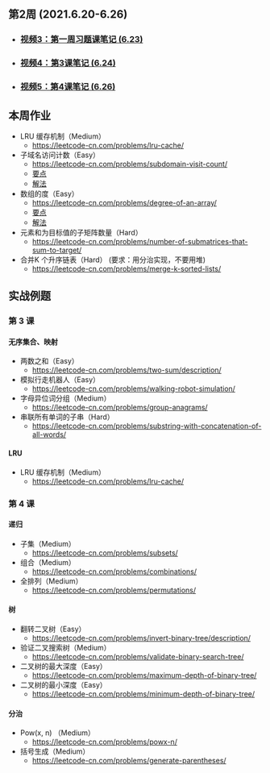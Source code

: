 ## 第2周 (2021.6.20-6.26)
- ### [视频3：第一周习题课笔记 (6.23)](./03_w1_workout.md)
- ### [视频4：第3课笔记 (6.24)](./04_lec3.md)
- ### [视频5：第4课笔记 (6.26)](./05_lec4.md)

## 本周作业
- LRU 缓存机制（Medium）
  - https://leetcode-cn.com/problems/lru-cache/
- 子域名访问计数（Easy）
  - https://leetcode-cn.com/problems/subdomain-visit-count/
  - [要点](./workout/02/README.md)
  - [解法](./workout/02/subdomain_visit.cpp)
- 数组的度（Easy）
  - https://leetcode-cn.com/problems/degree-of-an-array/
  - [要点](./workout/03/README.md)
  - [解法](./workout/03/) 
- 元素和为目标值的子矩阵数量（Hard）
  - https://leetcode-cn.com/problems/number-of-submatrices-that-sum-to-target/
- 合并K 个升序链表（Hard） (要求：用分治实现，不要用堆)
  - https://leetcode-cn.com/problems/merge-k-sorted-lists/

## 实战例题

### 第 3 课
#### 无序集合、映射
- 两数之和（Easy）
  - https://leetcode-cn.com/problems/two-sum/description/  
- 模拟行走机器人（Easy）
  - https://leetcode-cn.com/problems/walking-robot-simulation/
- 字母异位词分组（Medium）
  - https://leetcode-cn.com/problems/group-anagrams/
- 串联所有单词的子串（Hard）
  - https://leetcode-cn.com/problems/substring-with-concatenation-of-all-words/
#### LRU
- LRU 缓存机制（Medium）
  - https://leetcode-cn.com/problems/lru-cache/
### 第 4 课
#### 递归
- 子集（Medium）
  - https://leetcode-cn.com/problems/subsets/
- 组合（Medium）
  - https://leetcode-cn.com/problems/combinations/
- 全排列（Medium）
  - https://leetcode-cn.com/problems/permutations/
#### 树
- 翻转二叉树（Easy）
  - https://leetcode-cn.com/problems/invert-binary-tree/description/
- 验证二叉搜索树（Medium）
  - https://leetcode-cn.com/problems/validate-binary-search-tree/
- 二叉树的最大深度（Easy）
  - https://leetcode-cn.com/problems/maximum-depth-of-binary-tree/
- 二叉树的最小深度（Easy）
  - https://leetcode-cn.com/problems/minimum-depth-of-binary-tree/
#### 分治
- Pow(x, n) （Medium）
  - https://leetcode-cn.com/problems/powx-n/
- 括号生成（Medium）
  - https://leetcode-cn.com/problems/generate-parentheses/